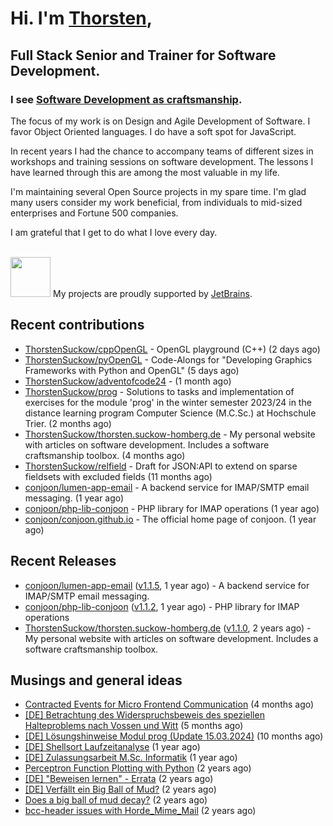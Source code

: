 # Hi. I'm [Thorsten](https://thorsten.suckow-homberg.de/about),
## Full Stack Senior and Trainer for Software Development.

### I see [Software Development as craftsmanship](https://thorsten.suckow-homberg.de/docs/articles/software-craftsmanship/).

The focus of my work is on Design and Agile Development of Software.
I favor Object Oriented languages. I do have a soft spot for JavaScript.

In recent years I had the chance to accompany teams of different sizes in workshops and training sessions on software development. The lessons I have learned through this are among the most valuable in my life.

I'm maintaining several Open Source projects in my spare time. I'm glad many users consider my work beneficial, from individuals to mid-sized enterprises and Fortune 500 companies.

I am grateful that I get to do what I love every day.

<br />
<img src="https://resources.jetbrains.com/storage/products/company/brand/logos/jb_beam.png" width="64"/> My projects are proudly supported by <a href="https://jb.gg/OpenSourceSupport">JetBrains</a>.



## Recent contributions

- [ThorstenSuckow/cppOpenGL](https://github.com/ThorstenSuckow/cppOpenGL) - OpenGL playground (C&#43;&#43;) (2 days ago)
- [ThorstenSuckow/pyOpenGL](https://github.com/ThorstenSuckow/pyOpenGL) - Code-Alongs for &#34;Developing Graphics Frameworks with Python and OpenGL&#34; (5 days ago)
- [ThorstenSuckow/adventofcode24](https://github.com/ThorstenSuckow/adventofcode24) -  (1 month ago)
- [ThorstenSuckow/prog](https://github.com/ThorstenSuckow/prog) - Solutions to tasks and implementation of exercises for the module &#39;prog&#39; in the winter semester 2023/24 in the distance learning program Computer Science (M.C.Sc.) at Hochschule Trier. (2 months ago)
- [ThorstenSuckow/thorsten.suckow-homberg.de](https://github.com/ThorstenSuckow/thorsten.suckow-homberg.de) - My personal website with articles on software development. Includes a software craftsmanship toolbox. (4 months ago)
- [ThorstenSuckow/relfield](https://github.com/ThorstenSuckow/relfield) - Draft for JSON:API to extend on sparse fieldsets with excluded fields  (11 months ago)
- [conjoon/lumen-app-email](https://github.com/conjoon/lumen-app-email) - A backend service for IMAP/SMTP email messaging. (1 year ago)
- [conjoon/php-lib-conjoon](https://github.com/conjoon/php-lib-conjoon) - PHP library for IMAP operations (1 year ago)
- [conjoon/conjoon.github.io](https://github.com/conjoon/conjoon.github.io) - The official home page of conjoon. (1 year ago)


## Recent Releases

- [conjoon/lumen-app-email](https://github.com/conjoon/lumen-app-email) ([v1.1.5](https://github.com/conjoon/lumen-app-email/releases/tag/v1.1.5), 1 year ago) - A backend service for IMAP/SMTP email messaging.
- [conjoon/php-lib-conjoon](https://github.com/conjoon/php-lib-conjoon) ([v1.1.2](https://github.com/conjoon/php-lib-conjoon/releases/tag/v1.1.2), 1 year ago) - PHP library for IMAP operations
- [ThorstenSuckow/thorsten.suckow-homberg.de](https://github.com/ThorstenSuckow/thorsten.suckow-homberg.de) ([v1.1.0](https://github.com/ThorstenSuckow/thorsten.suckow-homberg.de/releases/tag/v1.1.0), 2 years ago) - My personal website with articles on software development. Includes a software craftsmanship toolbox.

## Musings and general ideas

- [Contracted Events for Micro Frontend Communication](https://thorsten.suckow-homberg.de/blog/contracted-events-for-micro-frontend-communication) (4 months ago)
- [[DE] Betrachtung des Widerspruchsbeweis des speziellen Halteproblems nach Vossen und Witt](https://thorsten.suckow-homberg.de/blog/betrachtung-des-widerspruchsbeweis-des-speziellen-halteproblems-nach-vossen-und-witt) (5 months ago)
- [[DE] Lösungshinweise Modul prog (Update 15.03.2024)](https://thorsten.suckow-homberg.de/blog/loesungshinweise-prog-fh-trier) (10 months ago)
- [[DE] Shellsort Laufzeitanalyse](https://thorsten.suckow-homberg.de/blog/shellsort-lauzeitanalyse) (1 year ago)
- [[DE] Zulassungsarbeit M.Sc. Informatik](https://thorsten.suckow-homberg.de/blog/2023-12-31-zulassungsarbeit-master-of-computer-science) (1 year ago)
- [Perceptron Function Plotting with Python](https://thorsten.suckow-homberg.de/blog/2023/07/11/perceptron-function-plotting-in-python) (2 years ago)
- [[DE] &#34;Beweisen lernen&#34; - Errata](https://thorsten.suckow-homberg.de/blog/2023/05/01/errata-beweisen-lernen) (2 years ago)
- [[DE] Verfällt ein Big Ball of Mud?](https://thorsten.suckow-homberg.de/blog/2023/04/14/big-ball-of-mud-decay) (2 years ago)
- [Does a big ball of mud decay?](https://thorsten.suckow-homberg.de/blog/2023/04/14/big-ball-of-mud-decay/index_en) (2 years ago)
- [bcc-header issues with Horde_Mime_Mail](https://thorsten.suckow-homberg.de/blog/2023/03/20/horde-mail-ignores-bcc) (2 years ago)
